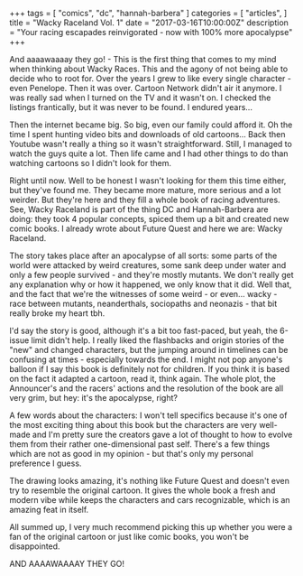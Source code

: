 +++
tags = [
  "comics",
  "dc",
  "hannah-barbera"
]
categories = [
  "articles",
]
title = "Wacky Raceland Vol. 1"
date = "2017-03-16T10:00:00Z"
description = "Your racing escapades reinvigorated - now with 100% more apocalypse" 
+++

And aaaawaaaay they go! - This is the first thing that comes to my mind when thinking about Wacky Races. This and the agony of not being able to decide who to root for. Over the years I grew to like every single character - even Penelope. Then it was over. Cartoon Network didn't air it anymore. I was really sad when I turned on the TV and it wasn't on. I checked the listings frantically, but it was never to be found. I endured years...

Then the internet became big. So big, even our family could afford it. Oh the time I spent hunting video bits and downloads of old cartoons... Back then Youtube wasn't really a thing so it wasn't straightforward. Still, I managed to watch the guys quite a lot. Then life came and I had other things to do than watching cartoons so I didn't look for them.

Right until now. Well to be honest I wasn't looking for them this time either, but they've found me. They became more mature, more serious and a lot weirder. But they're here and they fill a whole book of racing adventures. See, Wacky Raceland is part of the thing DC and Hannah-Barbera are doing: they took 4 popular concepts, spiced them up a bit and created new comic books. I already wrote about Future Quest and here we are: Wacky Raceland.

The story takes place after an apocalypse of all sorts: some parts of the world were attacked by weird creatures, some sank deep under water and only a few people survived - and they're mostly mutants. We don't really get any explanation why or how it happened, we only know that it did. Well that, and the fact that we're the witnesses of some weird - or even... wacky - race between mutants, neanderthals, sociopaths and neonazis - that bit really broke my heart tbh.

I'd say the story is good, although it's a bit too fast-paced, but yeah, the 6-issue limit didn't help. I really liked the flashbacks and origin stories of the "new" and changed characters, but the jumping around in timelines can be confusing at times - especially towards the end. I might not pop anyone's balloon if I say this book is definitely not for children. If you think it is based on the fact it adapted a cartoon, read it, think again. The whole plot, the Announcer's and the racers' actions and the resolution of the book are all very grim, but hey: it's the apocalypse, right?

A few words about the characters: I won't tell specifics because it's one of the most exciting thing about this book but the characters are very well-made and I'm pretty sure the creators gave a lot of thought to how to evolve them from their rather one-dimensional past self. There's a few things which are not as good in my opinion - but that's only my personal preference I guess.

The drawing looks amazing, it's nothing like Future Quest and doesn't even try to resemble the original cartoon. It gives the whole book a fresh and modern vibe while keeps the characters and cars recognizable, which is an amazing feat in itself.

All summed up, I very much recommend picking this up whether you were a fan of the original cartoon or just like comic books, you won't be disappointed.

AND AAAAWAAAAY THEY GO!
